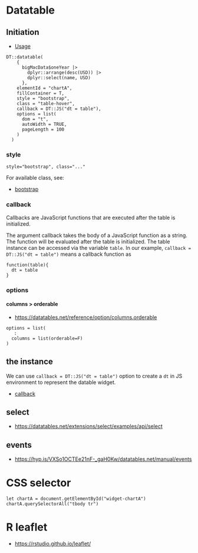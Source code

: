 
# Datatable

## Initiation
  
  * [Usage](https://rstudio.github.io/DT/#usage)
  
  ```{r}
  DT::datatable(
      {
        bigMacData$oneYear |>
          dplyr::arrange(desc(USD)) |>
          dplyr::select(name, USD)
        },
      elementId = "chartA",
      fillContainer = T,
      style = "bootstrap",
      class = "table-hover",
      callback = DT::JS("dt = table"),
      options = list(
        dom = "t",
        autoWidth = TRUE,
        pageLength = 100
      )
    ) 

  ``` 
### style

```         
style="bootstrap", class="..."
```

For available class, see:

-   [bootstrap](https://getbootstrap.com/docs/3.4/css/#tables)

### callback

Callbacks are JavaScript functions that are executed after the table is initialized.

The argument callback takes the body of a JavaScript function as a string. The function will be evaluated after the table is initialized. The table instance can be accessed via the variable `table`. In our example, `callback = DT::JS("dt = table")` means a callback function as

```{js}
function(table){
  dt = table
}
```

### options

#### columns > orderable

  * <https://datatables.net/reference/option/columns.orderable>

```
options = list(
   :
  columns = list(orderable=F)
)
```


## the instance

We can use `callback = DT::JS("dt = table")` option to create a `dt` in JS environment to represent the datable widget.

-   [callback](https://rstudio.github.io/DT/#the-callback-argument)

## select

-   <https://datatables.net/extensions/select/examples/api/select>

## events

-   <https://hyp.is/VXSo1OCTEe21nF-_gaH0Kw/datatables.net/manual/events>

# CSS selector

```
let chartA = document.getElementById("widget-chartA")
chartA.querySelectorAll("tbody tr")
```

# R leaflet

  * <https://rstudio.github.io/leaflet/>